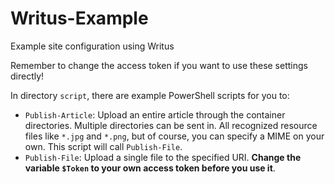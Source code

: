 # Writus-Example

Example site configuration using Writus

Remember to change the access token if you want to use these settings directly!

In directory `script`, there are example PowerShell scripts for you to:

* `Publish-Article`: Upload an entire article through the container directories. Multiple directories can be sent in. All recognized resource files like `*.jpg` and `*.png`, but of course, you can specify a MIME on your own. This script will call `Publish-File`.
* `Publish-File`: Upload a single file to the specified URI. **Change the variable `$Token` to your own access token before you use it**.
